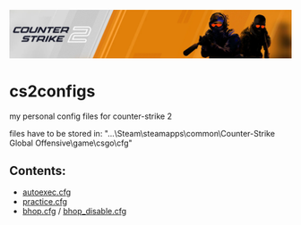 <p align="center">
  <kbd><img src="https://github.com/frostgod1337/cs2configs/blob/main/cs2_banner.PNG" alt="cs2_banner"></kbd>
</p>

# cs2configs
my personal config files for counter-strike 2

files have to be stored in: "...\Steam\steamapps\common\Counter-Strike Global Offensive\game\csgo\cfg" 


## Contents:

<ul>
  <li><a href="https://github.com/frostgod1337/cs2configs/blob/main/cfg/autoexec.cfg">autoexec.cfg</a></li>
  <li><a href="https://github.com/frostgod1337/cs2configs/blob/main/cfg/practice.cfg">practice.cfg</a></li>
  <li>
    <a href="https://github.com/frostgod1337/cs2configs/blob/main/cfg/bhop.cfg">bhop.cfg</a> /
    <a href="https://github.com/frostgod1337/cs2configs/blob/main/cfg/bhop_disable.cfg">bhop_disable.cfg</a>
  </li>
</ul>

